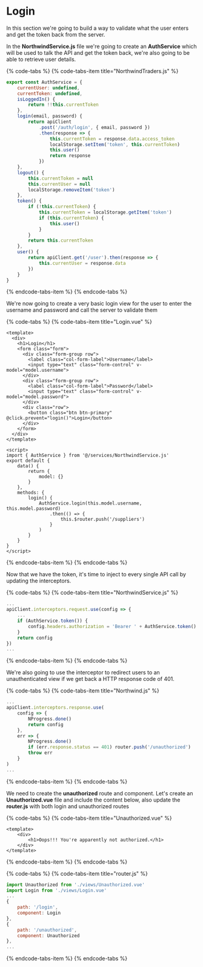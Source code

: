 # Login

In this section we're going to build a way to validate what the user enters and get the token back from the server.

In the **NorthwindService.js** file we're going to create an **AuthService** which will be used to talk the API and get the token back, we're also going to be able to retrieve user details.

{% code-tabs %}
{% code-tabs-item title="NorthwindTraders.js" %}
```javascript
export const AuthService = {
    currentUser: undefined,
    currentToken: undefined,
    isLoggedIn() {
        return !!this.currentToken
    },
    login(email, password) {
        return apiClient
            .post('/auth/login', { email, password })
            .then(response => {
                this.currentToken = response.data.access_token
                localStorage.setItem('token', this.currentToken)
                this.user()
                return response
            })
    },
    logout() {
        this.currentToken = null
        this.currentUser = null
        localStorage.removeItem('token')
    },
    token() {
        if (!this.currentToken) {
            this.currentToken = localStorage.getItem('token')
            if (this.currentToken) {
                this.user()
            }
        }
        return this.currentToken
    },
    user() {
        return apiClient.get('/user').then(response => {
            this.currentUser = response.data
        })
    }
}
```
{% endcode-tabs-item %}
{% endcode-tabs %}

We're now going to create a very basic login view for the user to enter the username and password and call the server to validate them

{% code-tabs %}
{% code-tabs-item title="Login.vue" %}
```markup
<template>
  <div>
    <h1>Login</h1>
    <form class="form">
      <div class="form-group row">
        <label class="col-form-label">Username</label>
        <input type="text" class="form-control" v-model="model.username">
      </div>
      <div class="form-group row">
        <label class="col-form-label">Password</label>
        <input type="text" class="form-control" v-model="model.password">
      </div>
      <div class="row">
        <button class="btn btn-primary" @click.prevent="login()">Login</button>
      </div>
    </form>
  </div>
</template>

<script>
import { AuthService } from '@/services/NorthwindService.js'
export default {
    data() {
        return {
            model: {}
        }
    },
    methods: {
        login() {
            AuthService.login(this.model.username, this.model.password)
                .then(() => {
                    this.$router.push('/suppliers')
                }
            )
        }
    }
}
</script>
```
{% endcode-tabs-item %}
{% endcode-tabs %}

Now that we have the token, it's time to inject to every single API call by updating the interceptors.

{% code-tabs %}
{% code-tabs-item title="NorthwindService.js" %}
```javascript
...
apiClient.interceptors.request.use(config => {
    ...
    if (AuthService.token()) {
        config.headers.authorization = 'Bearer ' + AuthService.token()
    }
    return config
})
...
```
{% endcode-tabs-item %}
{% endcode-tabs %}

We're also going to use the interceptor to redirect users to an unauthenticated view if we get back a HTTP response code of 401.

{% code-tabs %}
{% code-tabs-item title="Northwind.js" %}
```javascript
...
apiClient.interceptors.response.use(
    config => {
        NProgress.done()
        return config
    },
    err => {
        NProgress.done()
        if (err.response.status == 401) router.push('/unauthorized')
        throw err
    }
)
...
```
{% endcode-tabs-item %}
{% endcode-tabs %}

We need to create the **unauthorized** route and component. Let's create an **Unauthorized.vue** file and include the content below, also update the **router.js** with both login and unauthorized routes

{% code-tabs %}
{% code-tabs-item title="Unauthorized.vue" %}
```markup
<template>
    <div>
        <h1>Oops!!! You're apparently not authorized.</h1>
    </div>
</template>
```
{% endcode-tabs-item %}
{% endcode-tabs %}

{% code-tabs %}
{% code-tabs-item title="router.js" %}
```javascript
import Unauthorized from './views/Unauthorized.vue'
import Login from './views/Login.vue'
...
{
    path: '/login',
    component: Login
},
{
    path: '/unauthorized',
    component: Unauthorized
},
...

```
{% endcode-tabs-item %}
{% endcode-tabs %}

